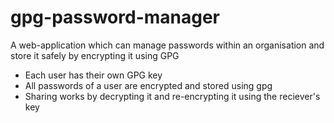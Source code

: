 # gpg-password-manager
A web-application which can manage passwords within an organisation and store it safely by encrypting it using GPG

- Each user has their own GPG key
- All passwords of a user are encrypted and stored using gpg
- Sharing works by decrypting it and re-encrypting it using the reciever's key
